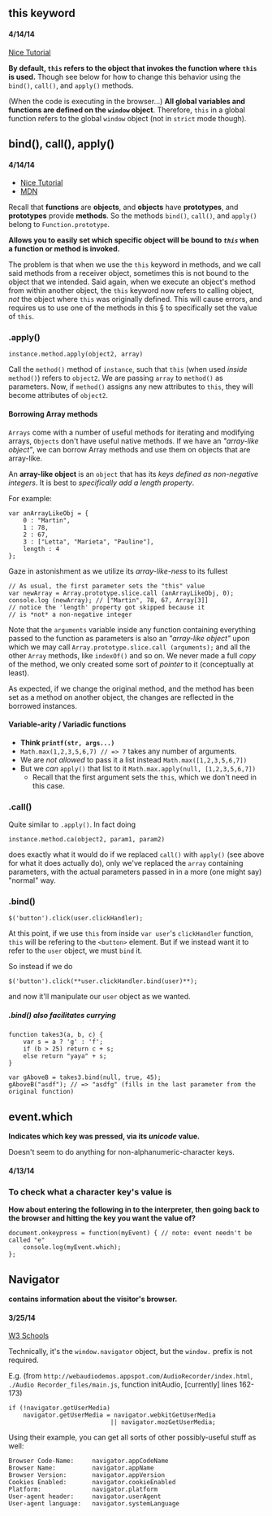 this keyword
------------
#### 4/14/14
[Nice Tutorial](http://javascriptissexy.com/understand-javascripts-this-with-clarity-and-master-it/)

**By default, `this` refers to the object that invokes the function where `this` is used.** Though see below for how to change this behavior using the `bind()`, `call()`, and `apply()` methods.

(When the code is executing in the browser...) **All global variables and functions are defined on the `window` object**. Therefore, `this` in a global function refers to the global `window` object (not in `strict` mode though).

bind(), call(), apply()
-----------------------

#### 4/14/14

* [Nice Tutorial](http://javascriptissexy.com/javascript-apply-call-and-bind-methods-are-essential-for-javascript-professionals/)
* [MDN](https://developer.mozilla.org/en-US/docs/Web/JavaScript/Reference/Global_Objects/Function/bind)

Recall that **functions** are **objects**, and **objects** have **prototypes**, and **prototypes** provide **methods**. So the methods `bind()`, `call()`, and `apply()` belong to `Function.prototype`.

**Allows you to easily set which specific object will be bound to *`this`* when a function or method is invoked.** 

The problem is that when we use the `this` keyword in methods, and we
call said methods from a receiver object, sometimes this is not bound
to the object that we intended. Said again, when we execute an object's
method from within another object, the `this` keyword now refers to calling
object, *not* the object where `this` was originally defined. This will
cause errors, and requires us to use one of the methods in this § to
specifically set the value of `this`.

### .apply()

    instance.method.apply(object2, array)
    
Call the `method()` method of `instance`, such that `this` (when used *inside*
`method()`) refers to `object2`. We are passing `array` to `method()` as parameters.
Now, if `method()` assigns any new attributes to `this`, they will
become attributes of `object2`.

#### Borrowing Array methods

`Arrays` come with a number of useful methods for iterating and modifying arrays,
`Objects` don't have useful native methods. If we have an *"array-like object"*,
we can borrow Array methods and use them on objects that are array-like.

An **array-like object** is an `object` that has its *keys defined as
non-negative integers*. It is best to *specifically add a length property*.

For example:

	var anArrayLikeObj = {
		0 : "Martin", 
		1 :	78, 
		2 :	67, 
		3 :	["Letta", "Marieta", "Pauline"], 
		length : 4 
	};

Gaze in astonishment as we utilize its *array-like-ness* to its fullest

	// As usual, the first parameter sets the "this" value
    var newArray = Array.prototype.slice.call (anArrayLikeObj, 0);
	console.log (newArray); // ["Martin", 78, 67, Array[3]]
	// notice the 'length' property got skipped because it
	// is *not* a non-negative integer

Note that the `arguments` variable inside any function containing everything
passed to the function as parameters is also an *"array-like object"* upon
which we may call `Array.prototype.slice.call (arguments);` and all the other
`Array` methods, like `indexOf()` and so on. We never made a full *copy* of
the method, we only created some sort of *pointer* to it (conceptually at least).

As expected, if we change the original method, and the method has been set as
a method on another object, the changes are reflected in the borrowed instances.

#### Variable-arity / Variadic functions

* **Think `printf(str, args...)`**
* `Math.max(1,2,3,5,6,7) // => 7` takes any number of arguments.
* We are *not allowed* to pass it a list instead `Math.max([1,2,3,5,6,7])`
* But we *can* `apply()` that list to it `Math.max.apply(null, [1,2,3,5,6,7])`
	* Recall that the first argument sets the `this`, which we don't need
	  in this case.



### .call()

Quite similar to `.apply()`. In fact doing

	instance.method.ca(object2, param1, param2)

does exactly what it would do if we replaced `call()` with `apply()` (see above
for what it does actually do), only we've replaced the `array` containing parameters,
with the actual parameters passed in in a more (one might say) "normal" way.

### .bind()

	$('button').click(user.clickHandler);

At this point, if we use `this` from inside `var user`'s `clickHandler` function,
`this` will be refering to the `<button>` element. But if we instead want it to refer
to the `user` object, we must `bind` it.

So instead if we do

	$('button').click(**user.clickHandler.bind(user)**);

and now it'll manipulate our `user` object as we wanted.

##### .bind() also facilitates currying

	function takes3(a, b, c) {
		var s = a ? 'g' : 'f';
		if (b > 25) return c + s;
		else return "yaya" + s;
	}
	
	var gAboveB = takes3.bind(null, true, 45);
	gAboveB("asdf"); // => "asdfg" (fills in the last parameter from the original function)

event.which
-----------

**Indicates which key was pressed, via its *unicode* value.**

Doesn't seem to do anything for non-alphanumeric-character keys.

#### 4/13/14

### To check what a character key's value is

**How about entering the following in to the interpreter, then going back to
the browser and hitting the key you want the value of?**

    document.onkeypress = function(myEvent) { // note: event needn't be called "e"
        console.log(myEvent.which);
    };

Navigator
---------

**contains information about the visitor's browser.**

#### 3/25/14

[W3 Schools](http://www.w3schools.com/js/js_window_navigator.asp)

Technically, it's the `window.navigator` object, but the `window.`
prefix is not required.

E.g. (from `http://webaudiodemos.appspot.com/AudioRecorder/index.html`,
`./Audio Recorder_files/main.js`, function initAudio, [currently]
lines 162-173)

    if (!navigator.getUserMedia)
        navigator.getUserMedia = navigator.webkitGetUserMedia 
                                || navigator.mozGetUserMedia;

Using their example, you can get all sorts of other possibly-useful stuff as well:

    Browser Code-Name:     navigator.appCodeName
    Browser Name:          navigator.appName
    Browser Version:       navigator.appVersion
    Cookies Enabled:       navigator.cookieEnabled
    Platform:              navigator.platform
    User-agent header:     navigator.userAgent
    User-agent language:   navigator.systemLanguage

